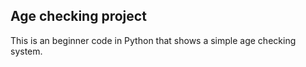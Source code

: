 ## Age checking project

This is an beginner code in Python that shows a simple age checking system.

